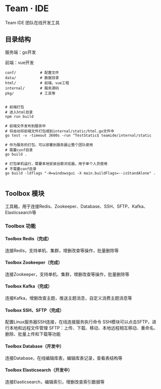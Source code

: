# Team · IDE

Team IDE 团队在线开发工具

## 目录结构

服务端：go开发

前端：vue开发
```shell
conf/           # 配置文件
data/           # 数据目录
html/           # 前端，vue工程
internal/       # 服务源码
pkg/            # 工具等
```
```shell

# 前端打包
# 进入html目录
npm run build

# 前端文件发布到服务中
# 将自动将前端文件打包成到internal/static/html.go文件中
go test -v -timeout 3600s -run ^TestStatic$ teamide/internal/static

# 作为服务的打包，可以部署到服务器让整个团队使用
# 需要conf目录
go build .

# 打包单机运行，需要本地安装谷歌浏览器，用于单个人员使用
# 不需要conf目录
go build -ldflags "-H=windowsgui -X main.buildFlags=--isStandAlone" .


```

## Toolbox 模块

工具箱，用于连接Redis、Zookeeper、Database、SSH、SFTP、Kafka、Elasticsearch等

### Toolbox 功能

#### Toolbox Redis（完成）

连接Redis，支持单机、集群，增删改查等操作，批量删除等

#### Toolbox Zookeeper（完成）

连接Zookeeper，支持单机、集群，增删改查等操作，批量删除等

#### Toolbox Kafka（完成）

连接Kafka，增删改查主题，推送主题消息，自定义消费主题消息等

#### Toolbox SSH、SFTP（完成）

配置Linux服务器SSH连接，在线连接服务执行命令
SSH模块可以点击SFTP，进行本地和远程文件管理
SFTP：上传、下载、移动、本地远程相互移动、重命名、删除、批量上传和下载等功能

#### Toolbox Database（开发中）

连接Database，在线编辑库表，编辑库表记录，查看表结构等

#### Toolbox Elasticsearch（开发中）

连接Elasticsearch，编辑索引，增删改查索引数据等